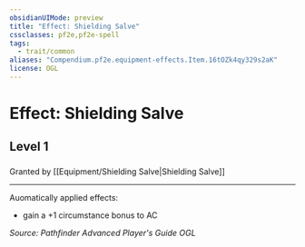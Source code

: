 ```yaml
---
obsidianUIMode: preview
title: "Effect: Shielding Salve"
cssclasses: pf2e,pf2e-spell
tags:
  - trait/common
aliases: "Compendium.pf2e.equipment-effects.Item.16tOZk4qy329s2aK"
license: OGL
---
```

# Effect: Shielding Salve
## Level 1
### 






Granted by [[Equipment/Shielding Salve|Shielding Salve]]

* * *

Auomatically applied effects:

*   gain a +1 circumstance bonus to AC

*Source: Pathfinder Advanced Player's Guide*
*OGL*
